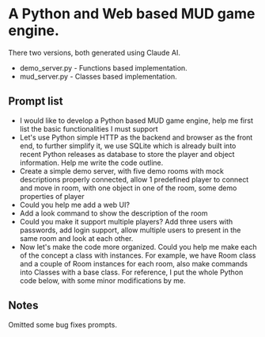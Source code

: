 # A Python and Web based MUD game engine.

There two versions, both generated using Claude AI.

 * demo_server.py - Functions based implementation.
 * mud_server.py - Classes based implementation.

## Prompt list

 * I would like to develop a Python based MUD game engine, help me first list the basic functionalities I must support
 * Let's use Python simple HTTP as the backend and browser as the front end, to further simplify it, we use SQLite which is already built into recent Python releases as database to store the player and object information. Help me write the code outline.
 * Create a simple demo server, with five demo rooms with mock descriptions properly connected, allow 1 predefined player to connect and move in room, with one object in one of the room, some demo properties of player
 * Could you help me add a web UI?
 * Add a look command to show the description of the room
 * Could you make it support multiple players? Add three users with passwords, add login support, allow multiple users to present in the same room and look at each other.
 * Now let's make the code more organized. Could you help me make each of the concept a class with instances. For example, we have Room class and a couple of Room instances for each room, also make commands into Classes with a base class. For reference, I put the whole Python code below, with some minor modifications by me.

## Notes
Omitted some bug fixes prompts.
